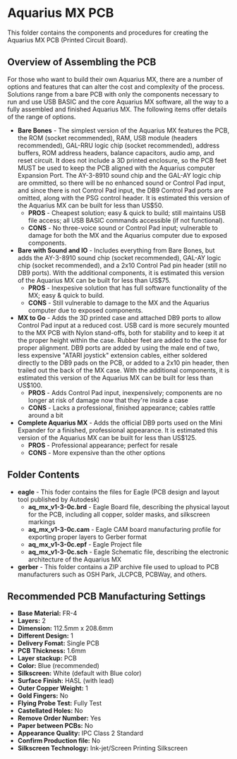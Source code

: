 # Aquarius MX PCB
This folder contains the components and procedures for creating the Aquarius MX PCB (Printed Circuit Board).

## Overview of Assembling the PCB
For those who want to build their own Aquarius MX, there are a number of options and features that can alter the cost and complexity of the process. Solutions range from a bare PCB with only the components necessary to run and use USB BASIC and the core Aquarius MX software, all the way to a fully assembled and finished Aquarius MX. The following items offer details of the range of options.
- **Bare Bones** - The simplest version of the Aquarius MX features the PCB, the ROM (socket recommended), RAM, USB module (headers recommended), GAL-RRU logic chip (socket recommended), address buffers, ROM address headers, balance capacitors, audio amp, and reset circuit. It does not include a 3D printed enclosure, so the PCB feet MUST be used to keep the PCB aligned with the Aquarius computer Expansion Port. The AY-3-8910 sound chip and the GAL-AY logic chip are ommitted, so there will be no enhanced sound or Control Pad input, and since there is not Control Pad input, the DB9 Control Pad ports are omitted, along with the PSG control header. It is estimated this version of the Aquarius MX can be built for less than US$50.
  - **PROS** - Cheapest solution; easy & quick to build; still maintains USB file access; all USB BASIC commands accessible (if not functional).
  - **CONS** - No three-voice sound or Control Pad input; vulnerable to damage for both the MX and the Aquarius computer due to exposed components.
- **Bare with Sound and IO** - Includes everything from Bare Bones, but adds the AY-3-8910 sound chip (socket recommended), GAL-AY logic chip (socket recommended), and a 2x10 Control Pad pin header (still no DB9 ports). With the additional components, it is estimated this version of the Aquarius MX can be built for less than US$75.
  - **PROS** - Inexpesive solution that has full software functionality of the MX; easy & quick to build.
  - **CONS** - Still vulnerable to damage to the MX and the Aquarius computer due to exposed components.
- **MX to Go** - Adds the 3D printed case and attached DB9 ports to allow Control Pad input at a reduced cost. USB card is more securely mounted to the MX PCB with Nylon stand-offs, both for stability and to keep it at the proper height within the case. Rubber feet are added to the case for proper alignment. DB9 ports are added by using the male end of two, less expensive "ATARI joystick" extension cables, either soldered directly to the DB9 pads on the PCB, or added to a 2x10 pin header, then trailed out the back of the MX case. With the additional components, it is estimated this version of the Aquarius MX can be built for less than US$100.
  - **PROS** - Adds Control Pad input, inexpensively; components are no longer at risk of damage now that they're inside a case
  - **CONS** - Lacks a professional, finished appearance; cables rattle around a bit
- **Complete Aquarius MX** - Adds the official DB9 ports used on the Mini Expander for a finished, professional appearance. It is estimated this version of the Aquarius MX can be built for less than US$125.
  - **PROS** - Professional appearance; perfect for resale
  - **CONS** - More expensive than the other options

## Folder Contents
 - **eagle** - This foder contains the files for Eagle (PCB design and layout tool published by Autodesk)
   - **aq_mx_v1-3-0c.brd** - Eagle Board file, describing the physical layout for the PCB, including all copper, solder masks, and silkscreen markings
   - **aq_mx_v1-3-0c.cam** - Eagle CAM board manufacturing profile for exporting proper layers to Gerber format
   - **aq_mx_v1-3-0c.epf** - Eagle Project file
   - **aq_mx_v1-3-0c.sch** - Eagle Schematic file, describing the electronic architecture of the Aquarius MX
 - **gerber** - This folder contains a ZIP archive file used to upload to PCB manufacturers such as OSH Park, JLCPCB, PCBWay, and others.

## Recommended PCB Manufacturing Settings
- **Base Material:** FR-4
 - **Layers:** 2
 - **Dimension:** 112.5mm x 208.6mm
 - **Different Design:** 1
 - **Delivery Fomat:** Single PCB
 - **PCB Thickness:** 1.6mm
 - **Layer stackup:** PCB
 - **Color:** Blue (recommended)
 - **Silkscreen:** White (default with Blue color)
 - **Surface Finish:** HASL (with lead)
 - **Outer Copper Weight:** 1
 - **Gold Fingers:** No
 - **Flying Probe Test:** Fully Test
 - **Castellated Holes:** No
 - **Remove Order Number:** Yes
 - **Paper between PCBs:** No
 - **Appearance Quality:** IPC Class 2 Standard
 - **Confirm Production file:** No
 - **Silkscreen Technology:** Ink-jet/Screen Printing Silkscreen
